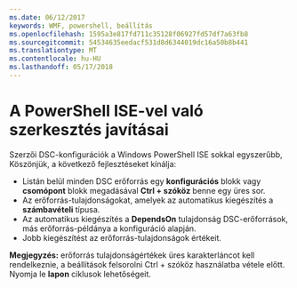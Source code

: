 ```yaml
---
ms.date: 06/12/2017
keywords: WMF, powershell, beállítás
ms.openlocfilehash: 1595a3e817fd711c35128f06927fd57df7a63fb8
ms.sourcegitcommit: 54534635eedacf531d8d6344019dc16a50b8b441
ms.translationtype: MT
ms.contentlocale: hu-HU
ms.lasthandoff: 05/17/2018
---
```

# <a name="authoring-improvements-using-powershell-ise"></a>A PowerShell ISE-vel való szerkesztés javításai

Szerzői DSC-konfigurációk a Windows PowerShell ISE sokkal egyszerűbb, Köszönjük, a következő fejlesztéseket kínálja:

- Listán belül minden DSC erőforrás egy **konfigurációs** blokk vagy **csomópont** blokk megadásával **Ctrl + szóköz** benne egy üres sor.
- Az erőforrás-tulajdonságokat, amelyek az automatikus kiegészítés a **számbavételi** típusa.
- Az automatikus kiegészítés a **DependsOn** tulajdonság DSC-erőforrások, más erőforrás-példánya a konfiguráció alapján.
- Jobb kiegészítést az erőforrás-tulajdonságok értékeit.

**Megjegyzés:** erőforrás tulajdonságértékek üres karakterláncot kell rendelkeznie, a beállítások felsorolni Ctrl + szóköz használatba vétele előtt. Nyomja le **lapon** ciklusok lehetőségeit.
